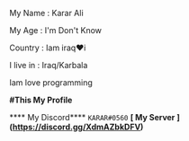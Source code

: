 My Name : Karar Ali

My Age : I'm Don't Know

Country : Iam iraq♥i

I live in : Iraq/Karbala

Iam love programming 

****#This My Profile****

**** My Discord**** `KARAR#0560`
****[ My Server ] (https://discord.gg/XdmAZbkDFV)****
